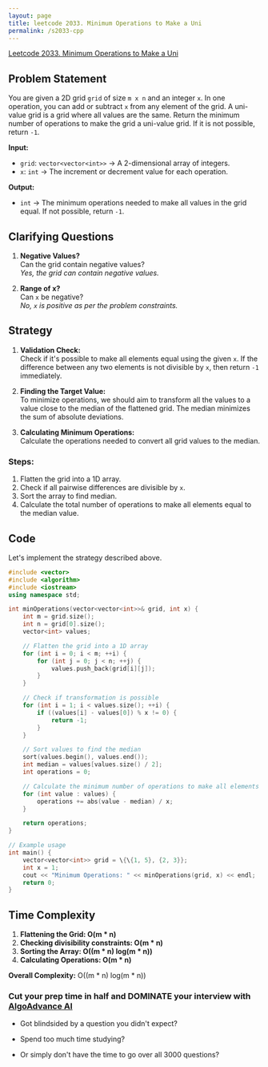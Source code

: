 ```yaml
---
layout: page
title: leetcode 2033. Minimum Operations to Make a Uni
permalink: /s2033-cpp
---
```

[Leetcode 2033. Minimum Operations to Make a Uni](https://algoadvance.github.io/algoadvance/l2033)
## Problem Statement

You are given a 2D grid `grid` of size `m x n` and an integer `x`. In one operation, you can add or subtract `x` from any element of the grid. A uni-value grid is a grid where all values are the same. Return the minimum number of operations to make the grid a uni-value grid. If it is not possible, return `-1`.

**Input:**
- `grid`: `vector<vector<int>>` -> A 2-dimensional array of integers.
- `x`: `int` -> The increment or decrement value for each operation.

**Output:**
- `int` -> The minimum operations needed to make all values in the grid equal. If not possible, return `-1`.

## Clarifying Questions

1. **Negative Values?**  
   Can the grid contain negative values?  
   *Yes, the grid can contain negative values.*

2. **Range of x?**  
   Can `x` be negative?  
   *No, `x` is positive as per the problem constraints.*

## Strategy

1. **Validation Check:**  
   Check if it's possible to make all elements equal using the given `x`. If the difference between any two elements is not divisible by `x`, then return `-1` immediately.

2. **Finding the Target Value:**  
   To minimize operations, we should aim to transform all the values to a value close to the median of the flattened grid. The median minimizes the sum of absolute deviations.

3. **Calculating Minimum Operations:**  
   Calculate the operations needed to convert all grid values to the median.

### Steps:

1. Flatten the grid into a 1D array.
2. Check if all pairwise differences are divisible by `x`.
3. Sort the array to find median.
4. Calculate the total number of operations to make all elements equal to the median value.

## Code

Let's implement the strategy described above.

```cpp
#include <vector>
#include <algorithm>
#include <iostream>
using namespace std;

int minOperations(vector<vector<int>>& grid, int x) {
    int m = grid.size();
    int n = grid[0].size();
    vector<int> values;

    // Flatten the grid into a 1D array
    for (int i = 0; i < m; ++i) {
        for (int j = 0; j < n; ++j) {
            values.push_back(grid[i][j]);
        }
    }

    // Check if transformation is possible
    for (int i = 1; i < values.size(); ++i) {
        if ((values[i] - values[0]) % x != 0) {
            return -1;
        }
    }

    // Sort values to find the median
    sort(values.begin(), values.end());
    int median = values[values.size() / 2];
    int operations = 0;

    // Calculate the minimum number of operations to make all elements equal to the median
    for (int value : values) {
        operations += abs(value - median) / x;
    }

    return operations;
}

// Example usage
int main() {
    vector<vector<int>> grid = \{\{1, 5}, {2, 3}};
    int x = 1;
    cout << "Minimum Operations: " << minOperations(grid, x) << endl;  // Output: 5
    return 0;
}
```

## Time Complexity

1. **Flattening the Grid: O(m * n)**
2. **Checking divisibility constraints: O(m * n)**
3. **Sorting the Array: O((m * n) log(m * n))**
4. **Calculating Operations: O(m * n)**

**Overall Complexity:** O((m * n) log(m * n))


### Cut your prep time in half and DOMINATE your interview with [AlgoAdvance AI](https://algoAdvance.com)

- Got blindsided by a question you didn't expect?

- Spend too much time studying?

- Or simply don't have the time to go over all 3000 questions?

